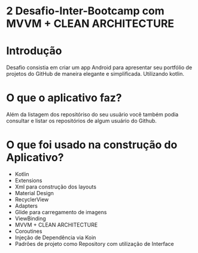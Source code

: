 # 2 Desafio-Inter-Bootcamp com MVVM + CLEAN ARCHITECTURE 
# Introdução 
Desafio consistia em criar um app Android para apresentar seu portfólio de projetos do GitHub de maneira elegante e simplificada. Utilizando kotlin.


# O que o aplicativo faz?
 Além da listagem dos repositóriso do seu usuãrio vocẽ também podia consultar e listar os repositórios de algum usuário do Github.

# O que foi usado na construção do Aplicativo?
- Kotlin
- Extensions
- Xml para construção dos layouts
- Material Design
- RecyclerView
- Adapters 
- Glide para carregamento de imagens
- ViewBinding
- MVVM + CLEAN ARCHITECTURE 
- Coroutines
- Injeção de Dependência via Koin
- Padrões de projeto como Repository com utilização de Interface


